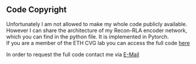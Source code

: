 ## Code Copyright

Unfortunately I am not allowed to make my whole code publicly available.<br>
However I can share the architecture of my Recon-RLA encoder network, which you can find in the python file. It is implemented in Pytorch.<br>
If you are a member of the ETH CVG lab you can access the full code [here](https://gitlab.inf.ethz.ch/OU-POLLEFEYS/projects/ddr/ddr)<br>

In order to request the full code contact me via [E-Mail](mailto:nicolas.muntwyler@gmail.com)

